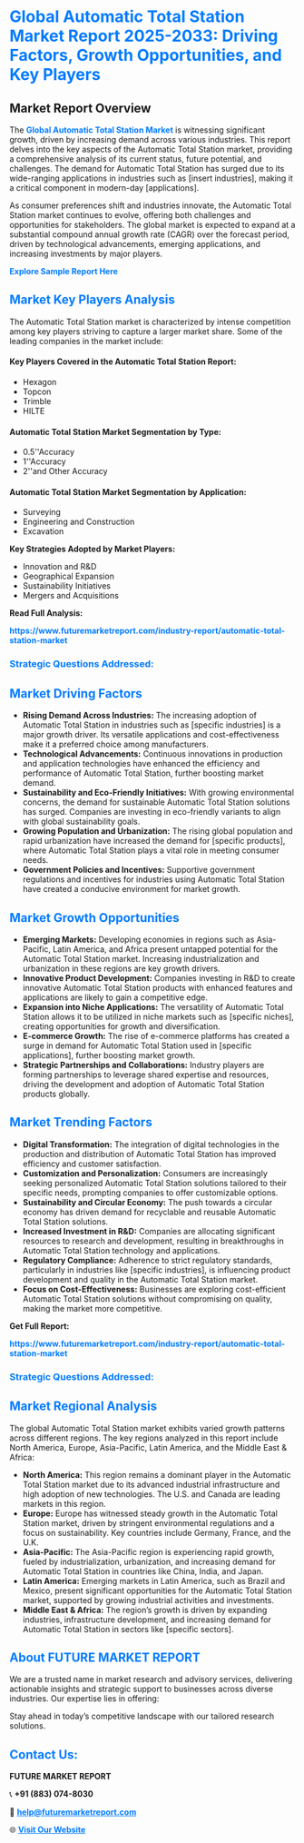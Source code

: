 <h1 style="color: #007BFF;">Global Automatic Total Station Market Report 2025-2033: Driving Factors, Growth Opportunities, and Key Players</h1>

<section id="overview">
<h2>Market Report Overview</h2>
<p>The <a href="https://www.futuremarketreport.com/industry-report/automatic-total-station-market" style="color: #007BFF; text-decoration: none;"><strong>Global Automatic Total Station Market</strong></a> is witnessing significant growth, driven by increasing demand across various industries. This report delves into the key aspects of the Automatic Total Station market, providing a comprehensive analysis of its current status, future potential, and challenges. The demand for Automatic Total Station has surged due to its wide-ranging applications in industries such as [insert industries], making it a critical component in modern-day [applications].</p>
<p>As consumer preferences shift and industries innovate, the Automatic Total Station market continues to evolve, offering both challenges and opportunities for stakeholders. The global market is expected to expand at a substantial compound annual growth rate (CAGR) over the forecast period, driven by technological advancements, emerging applications, and increasing investments by major players.</p>
</section>

<section id="overview">
<p><a href="https://www.futuremarketreport.com/request-sample/reportId=42863" style="color: #007BFF; text-decoration: none;"><strong>Explore Sample Report Here</strong></a></p>
</section>

<section id="key-players">
<h2 style="color: #007BFF;">Market Key Players Analysis</h2>
<p>The Automatic Total Station market is characterized by intense competition among key players striving to capture a larger market share. Some of the leading companies in the market include:</p>
<h4>Key Players Covered in the Automatic Total Station Report:</h4>
<ul><li>Hexagon</li><li>Topcon</li><li>Trimble</li><li>HILTE</li></ul>
<h4>Automatic Total Station Market Segmentation by Type:</h4>
<ul><li>0.5&#039;&#039;Accuracy</li><li>1&#039;&#039;Accuracy</li><li>2&#039;&#039;and Other Accuracy</li></ul>

<h4>Automatic Total Station Market Segmentation by Application:</h4>
<ul><li>Surveying</li><li>Engineering and Construction</li><li>Excavation</li></ul>
<p><strong>Key Strategies Adopted by Market Players:</strong></p>
<ul>
<li>Innovation and R&D</li>
<li>Geographical Expansion</li>
<li>Sustainability Initiatives</li>
<li>Mergers and Acquisitions</li>
</ul>
</section>

<section>
<p><strong>Read Full Analysis: </strong></p><a href="https://www.futuremarketreport.com/industry-report/automatic-total-station-market" style="color: #007BFF; text-decoration: none;"><strong>https://www.futuremarketreport.com/industry-report/automatic-total-station-market</strong></a>
<h3 style="color: #007BFF;">Strategic Questions Addressed:</h3>
</section>

<section id="driving-factors">
<h2 style="color: #007BFF;">Market Driving Factors</h2>
<ul>
<li><strong>Rising Demand Across Industries:</strong> The increasing adoption of Automatic Total Station in industries such as [specific industries] is a major growth driver. Its versatile applications and cost-effectiveness make it a preferred choice among manufacturers.</li>
<li><strong>Technological Advancements:</strong> Continuous innovations in production and application technologies have enhanced the efficiency and performance of Automatic Total Station, further boosting market demand.</li>
<li><strong>Sustainability and Eco-Friendly Initiatives:</strong> With growing environmental concerns, the demand for sustainable Automatic Total Station solutions has surged. Companies are investing in eco-friendly variants to align with global sustainability goals.</li>
<li><strong>Growing Population and Urbanization:</strong> The rising global population and rapid urbanization have increased the demand for [specific products], where Automatic Total Station plays a vital role in meeting consumer needs.</li>
<li><strong>Government Policies and Incentives:</strong> Supportive government regulations and incentives for industries using Automatic Total Station have created a conducive environment for market growth.</li>
</ul>
</section>

<section id="growth-opportunities">
<h2 style="color: #007BFF;">Market Growth Opportunities</h2>
<ul>
<li><strong>Emerging Markets:</strong> Developing economies in regions such as Asia-Pacific, Latin America, and Africa present untapped potential for the Automatic Total Station market. Increasing industrialization and urbanization in these regions are key growth drivers.</li>
<li><strong>Innovative Product Development:</strong> Companies investing in R&D to create innovative Automatic Total Station products with enhanced features and applications are likely to gain a competitive edge.</li>
<li><strong>Expansion into Niche Applications:</strong> The versatility of Automatic Total Station allows it to be utilized in niche markets such as [specific niches], creating opportunities for growth and diversification.</li>
<li><strong>E-commerce Growth:</strong> The rise of e-commerce platforms has created a surge in demand for Automatic Total Station used in [specific applications], further boosting market growth.</li>
<li><strong>Strategic Partnerships and Collaborations:</strong> Industry players are forming partnerships to leverage shared expertise and resources, driving the development and adoption of Automatic Total Station products globally.</li>
</ul>
</section>

<section id="trending-factors">
<h2 style="color: #007BFF;">Market Trending Factors</h2>
<ul>
<li><strong>Digital Transformation:</strong> The integration of digital technologies in the production and distribution of Automatic Total Station has improved efficiency and customer satisfaction.</li>
<li><strong>Customization and Personalization:</strong> Consumers are increasingly seeking personalized Automatic Total Station solutions tailored to their specific needs, prompting companies to offer customizable options.</li>
<li><strong>Sustainability and Circular Economy:</strong> The push towards a circular economy has driven demand for recyclable and reusable Automatic Total Station solutions.</li>
<li><strong>Increased Investment in R&D:</strong> Companies are allocating significant resources to research and development, resulting in breakthroughs in Automatic Total Station technology and applications.</li>
<li><strong>Regulatory Compliance:</strong> Adherence to strict regulatory standards, particularly in industries like [specific industries], is influencing product development and quality in the Automatic Total Station market.</li>
<li><strong>Focus on Cost-Effectiveness:</strong> Businesses are exploring cost-efficient Automatic Total Station solutions without compromising on quality, making the market more competitive.</li>
</ul>
</section>

<section>
<p><strong>Get Full Report: </strong></p><a href="https://www.futuremarketreport.com/industry-report/automatic-total-station-market" style="color: #007BFF; text-decoration: none;"><strong>https://www.futuremarketreport.com/industry-report/automatic-total-station-market</strong></a>
<h3 style="color: #007BFF;">Strategic Questions Addressed:</h3>
</section>


<section id="regional-analysis">
<h2 style="color: #007BFF;">Market Regional Analysis</h2>
<p>The global Automatic Total Station market exhibits varied growth patterns across different regions. The key regions analyzed in this report include North America, Europe, Asia-Pacific, Latin America, and the Middle East & Africa:</p>
<ul>
<li><strong>North America:</strong> This region remains a dominant player in the Automatic Total Station market due to its advanced industrial infrastructure and high adoption of new technologies. The U.S. and Canada are leading markets in this region.</li>
<li><strong>Europe:</strong> Europe has witnessed steady growth in the Automatic Total Station market, driven by stringent environmental regulations and a focus on sustainability. Key countries include Germany, France, and the U.K.</li>
<li><strong>Asia-Pacific:</strong> The Asia-Pacific region is experiencing rapid growth, fueled by industrialization, urbanization, and increasing demand for Automatic Total Station in countries like China, India, and Japan.</li>
<li><strong>Latin America:</strong> Emerging markets in Latin America, such as Brazil and Mexico, present significant opportunities for the Automatic Total Station market, supported by growing industrial activities and investments.</li>
<li><strong>Middle East & Africa:</strong> The region’s growth is driven by expanding industries, infrastructure development, and increasing demand for Automatic Total Station in sectors like [specific sectors].</li>
</ul>
</section>

<footer>
<h2 style="color: #007BFF;">About FUTURE MARKET REPORT</h2>
<p>We are a trusted name in market research and advisory services, delivering actionable insights and strategic support to businesses across diverse industries. Our expertise lies in offering:</p>

<p>Stay ahead in today’s competitive landscape with our tailored research solutions.</p>

<h2 style="color: #007BFF;">Contact Us:</h2>
<p><strong>FUTURE MARKET REPORT</strong></p>
<p>📞 <strong>+91 (883) 074-8030</strong></p>
<p>📧 <strong><a href="mailto:help@futuremarketreport.com" style="color: #007BFF;">help@futuremarketreport.com</a></strong></p>
<p>🌐 <strong><a href="https://www.futuremarketreport.com/" style="color: #007BFF;">Visit Our Website</a></strong></p>
</footer>